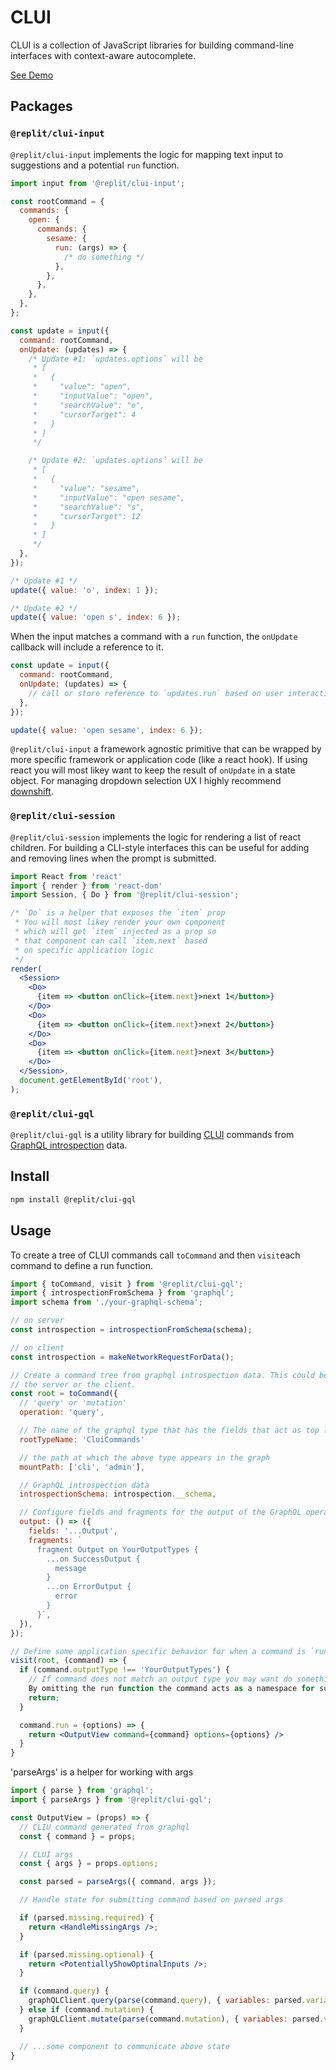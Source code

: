 # CLUI

CLUI is a collection of JavaScript libraries for building command-line interfaces with context-aware autocomplete.

[See Demo](https://repl.it/@clui/demo)

## Packages

### `@replit/clui-input`

`@replit/clui-input` implements the logic for mapping text input to suggestions and a potential `run` function.

```jsx
import input from '@replit/clui-input';

const rootCommand = {
  commands: {
    open: {
      commands: {
        sesame: {
          run: (args) => {
            /* do something */
          },
        },
      },
    },
  },
};

const update = input({
  command: rootCommand,
  onUpdate: (updates) => {
    /* Update #1: `updates.options` will be
     * [
     *   {
     *     "value": "open",
     *     "inputValue": "open",
     *     "searchValue": "o",
     *     "cursorTarget": 4
     *   }
     * ]
     */

    /* Update #2: `updates.options` will be
     * [
     *   {
     *     "value": "sesame",
     *     "inputValue": "open sesame",
     *     "searchValue": "s",
     *     "cursorTarget": 12
     *   }
     * ]
     */
  },
});

/* Update #1 */
update({ value: 'o', index: 1 });

/* Update #2 */
update({ value: 'open s', index: 6 });
```

When the input matches a command with a `run` function, the `onUpdate` callback will include a reference to it.

```jsx
const update = input({
  command: rootCommand,
  onUpdate: (updates) => {
    // call or store reference to `updates.run` based on user interaction
  },
});

update({ value: 'open sesame', index: 6 });
```

`@replit/clui-input` a framework agnostic primitive that can be wrapped by more specific framework or application code (like a react hook). If using react you will most likey want to keep the result of `onUpdate` in a state object. For managing dropdown selection UX I highly recommend [downshift](https://github.com/downshift-js/downshift).

### `@replit/clui-session`

`@replit/clui-session` implements the logic for rendering a list of react children. For building a CLI-style interfaces this can be useful for adding and removing lines when the prompt is submitted.

```jsx
import React from 'react'
import { render } from 'react-dom'
import Session, { Do } from '@replit/clui-session';

/* `Do` is a helper that exposes the `item` prop
 * You will most likey render your own component
 * which will get `item` injected as a prop so 
 * that component can call `item.next` based
 * on specific application logic
 */
render(
  <Session>
    <Do>
      {item => <button onClick={item.next}>next 1</button>}
    </Do>
    <Do>
      {item => <button onClick={item.next}>next 2</button>}
    </Do>
    <Do>
      {item => <button onClick={item.next}>next 3</button>}
    </Do>
  </Session>,
  document.getElementById('root'),
);
```

### `@replit/clui-gql`

`@replit/clui-gql` is a utility library for building [CLUI](https://github.com/replit/clui) commands from [GraphQL introspection](https://graphql.org/learn/introspection) data.

## Install

```sh
npm install @replit/clui-gql
```

## Usage

To create a tree of CLUI commands call `toCommand` and then `visit`each command to define a run function.

```jsx
import { toCommand, visit } from '@replit/clui-gql';
import { introspectionFromSchema } from 'graphql';
import schema from './your-graphql-schema';

// on server
const introspection = introspectionFromSchema(schema);

// on client
const introspection = makeNetworkRequestForData();

// Create a command tree from graphql introspection data. This could be done on
// the server or the client.
const root = toCommand({
  // 'query' or 'mutation'
  operation: 'query',

  // The name of the graphql type that has the fields that act as top level commands
  rootTypeName: 'CluiCommands'

  // the path at which the above type appears in the graph
  mountPath: ['cli', 'admin'],

  // GraphQL introspection data
  introspectionSchema: introspection.__schema,

  // Configure fields and fragments for the output of the GraphQL operation string
  output: () => ({
    fields: '...Output',
    fragments: `
      fragment Output on YourOutputTypes {
        ...on SuccessOutput {
          message
        }
        ...on ErrorOutput {
          error
        }
      }`,
  }),
});

// Define some application specific behavior for when a command is `run`
visit(root, (command) => {
  if (command.outputType !== 'YourOutputTypes') {
    // If command does not match an output type you may want do something different.
    By omitting the run function the command acts as a namespace for sub-commands.
    return;
  }

  command.run = (options) => {
    return <OutputView command={command} options={options} />
  }
}
```

'parseArgs' is a helper for working with args

```jsx
import { parse } from 'graphql';
import { parseArgs } from '@replit/clui-gql';

const OutputView = (props) => {
  // CLIU command generated from graphql
  const { command } = props;

  // CLUI args
  const { args } = props.options;

  const parsed = parseArgs({ command, args });

  // Handle state for submitting command based on parsed args

  if (parsed.missing.required) {
    return <HandleMissingArgs />;
  }

  if (parsed.missing.optional) {
    return <PotentiallyShowOptinalInputs />;
  }

  if (command.query) {
    graphQLClient.query(parse(command.query), { variables: parsed.variables })
  } else if (command.mutation) {
    graphQLClient.mutate(parse(command.mutation), { variables: parsed.variables })
  }

  // ...some component to communicate above state
}

```
